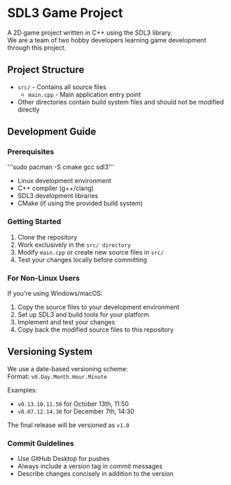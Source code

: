 # SDL3 Game Project

A 2D game project written in C++ using the SDL3 library.  
We are a team of two hobby developers learning game development through this project.

## Project Structure

- `src/` - Contains all source files
  - `main.cpp` - Main application entry point
- Other directories contain build system files and should not be modified directly

## Development Guide

### Prerequisites
'''sudo pacman -S cmake gcc sdl3'''
- Linux development environment
- C++ compiler (g++/clang)
- SDL3 development libraries
- CMake (if using the provided build system)

### Getting Started
1. Clone the repository
2. Work exclusively in the `src/ directory`
3. Modify `main.cpp` or create new source files in `src/`
4. Test your changes locally before committing

### For Non-Linux Users
If you're using Windows/macOS:
1. Copy the source files to your development environment
2. Set up SDL3 and build tools for your platform
3. Implement and test your changes
4. Copy back the modified source files to this repository

## Versioning System

We use a date-based versioning scheme:  
Format: `v0.Day.Month.Hour.Minute`

Examples:
- `v0.13.10.11.50` for October 13th, 11:50
- `v0.07.12.14.30` for December 7th, 14:30

The final release will be versioned as `v1.0`

### Commit Guidelines
- Use GitHub Desktop for pushes
- Always include a version tag in commit messages
- Describe changes concisely in addition to the version

